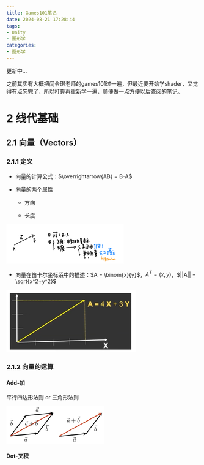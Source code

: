 ```yaml
---
title: Games101笔记
date: 2024-08-21 17:28:44
tags: 
- Unity 
- 图形学
categories: 
- 图形学
---
```


更新中...

之前其实有大概把闫令琪老师的games101过一遍，但最近要开始学shader，又觉得有点忘完了，所以打算再重新学一遍，顺便做一点方便以后查阅的笔记。



# 2 线代基础

## 2.1 向量（Vectors）

### 2.1.1 定义

- 向量的计算公式：$\overrightarrow{AB} = B-A$

- 向量的两个属性

  - 方向

  - 长度

<img src="games101笔记/894687986ab9cc828ec4ae6cb201e6e.jpg" alt="894687986ab9cc828ec4ae6cb201e6e" style="zoom:30%;" />

- 向量在笛卡尔坐标系中的描述：$A = \binom{x}{y}$，$A^T = (x,y)$，$||A|| = \sqrt{x^2+y^2}$

<img src="games101笔记/image-20240821223148182.png" alt="image-20240821223148182" style="zoom:33%;" />

### 2.1.2 向量的运算

#### Add-加

平行四边形法则 or 三角形法则

<img src="games101笔记/image-20240821222543685.png" alt="image-20240821222543685" style="zoom: 25%;" />

#### Dot-叉积
